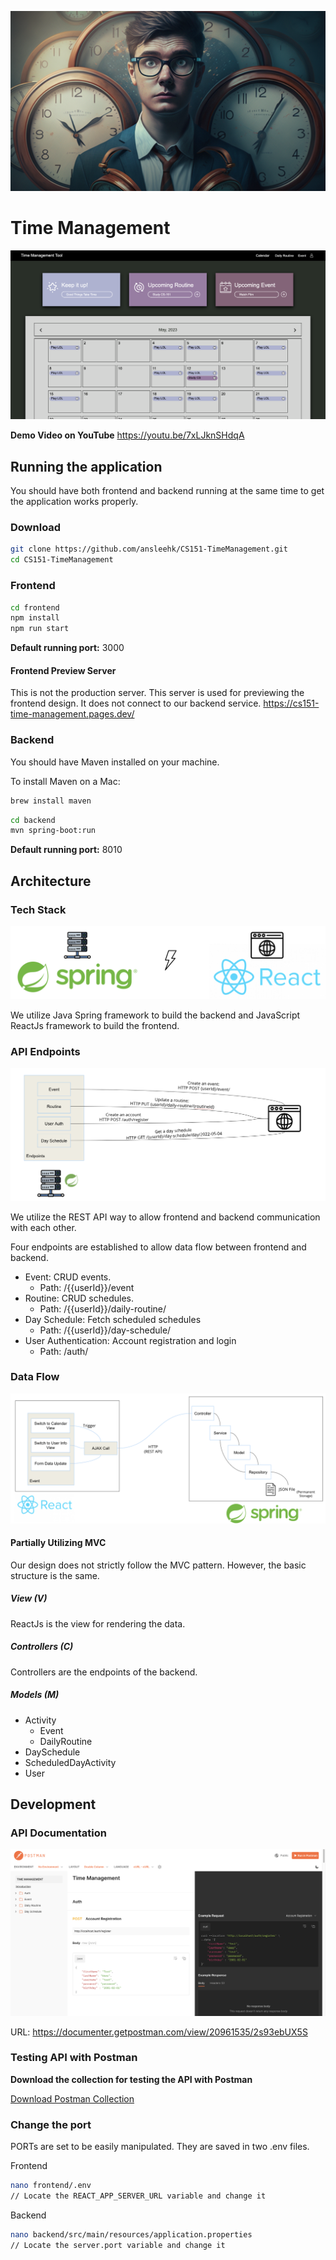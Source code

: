 ![Time Management Background Image](/proposal/img/time-management-bg.png)

# Time Management

![Demonstration](./proposal/img/demo-static.png)

**Demo Video on YouTube**
https://youtu.be/7xLJknSHdqA


## Running the application
You should have both frontend and backend running at the same time to get the application works properly.

### Download
```zsh
git clone https://github.com/ansleehk/CS151-TimeManagement.git
cd CS151-TimeManagement
```

### Frontend
```zsh
cd frontend
npm install
npm run start
```

**Default running port:** 3000

#### Frontend Preview Server

This is not the production server. This server is used for previewing the frontend design. It does not connect to our backend service.
https://cs151-time-management.pages.dev/

### Backend

You should have Maven installed on your machine.

To install Maven on a Mac:
```zsh
brew install maven
```

```zsh
cd backend
mvn spring-boot:run
```


**Default running port:** 8010

## Architecture

### Tech Stack
![Tech Stack](./proposal/img/stack.png)

We utilize Java Spring framework to build the backend and JavaScript ReactJs framework to build the frontend.

### API Endpoints
![API Endpoints](./proposal/img/api-endpoints.png)

We utilize the REST API way to allow frontend and backend communication with each other.

Four endpoints are established to allow data flow between frontend and backend.
- Event: CRUD events.
    - Path: /{{userId}}/event
- Routine: CRUD schedules.
    - Path: /{{userId}}/daily-routine/
- Day Schedule: Fetch scheduled schedules
    - Path: /{{userId}}/day-schedule/
- User Authentication: Account registration and login
    - Path: /auth/

### Data Flow
![General Data Flow](./proposal/img/data-flow.png)

#### Partially Utilizing MVC
Our design does not strictly follow the MVC pattern. However, the basic structure is the same.

##### View (V)
ReactJs is the view for rendering the data.

##### Controllers (C)
Controllers are the endpoints of the backend.

##### Models (M)
- Activity
    - Event
    - DailyRoutine
- DaySchedule
- ScheduledDayActivity
- User

## Development

### API Documentation

![Postman](./proposal/img/postman.png)

URL: https://documenter.getpostman.com/view/20961535/2s93ebUX5S

### Testing API with Postman

**Download the collection for testing the API with Postman**

[Download Postman Collection](/proposal/api/Time%20Management.postman_collection.json)

### Change the port

PORTs are set to be easily manipulated. They are saved in two .env files.

Frontend
```zsh
nano frontend/.env
// Locate the REACT_APP_SERVER_URL variable and change it
```

Backend
```zsh
nano backend/src/main/resources/application.properties
// Locate the server.port variable and change it
```